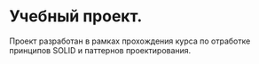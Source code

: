 # Учебный проект.
Проект разработан в рамках прохождения курса по отработке принципов SOLID и паттернов проектирования.